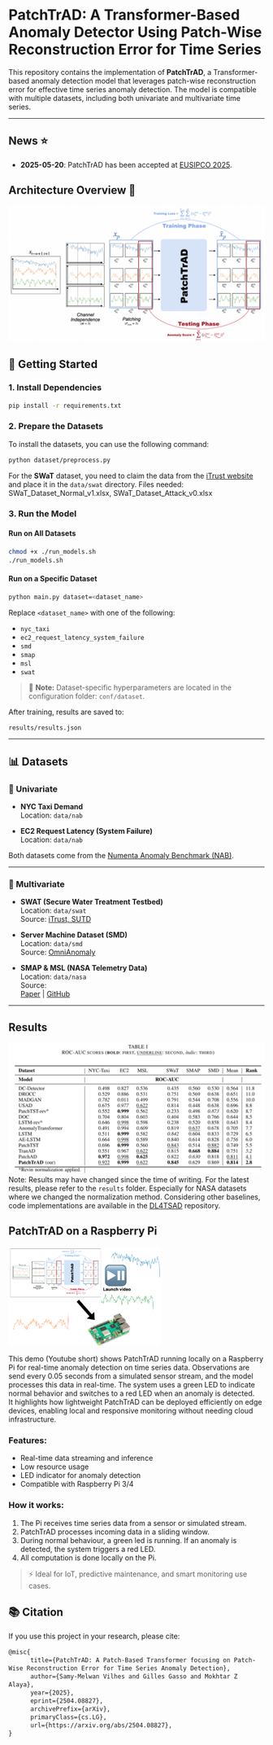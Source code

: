 # PatchTrAD: A Transformer-Based Anomaly Detector Using Patch-Wise Reconstruction Error for Time Series

This repository contains the implementation of **PatchTrAD**, a Transformer-based anomaly detection model that leverages patch-wise reconstruction error for effective time series anomaly detection. The model is compatible with multiple datasets, including both univariate and multivariate time series.

---

## News ⭐
- **2025-05-20**: PatchTrAD has been accepted at [EUSIPCO 2025](https://eusipco2025.org/).

## Architecture Overview 🧠
![Architecture](figures/patchtrad.png)

## 🚀 Getting Started

### 1. Install Dependencies

```bash
pip install -r requirements.txt
```

### 2. Prepare the Datasets
To install the datasets, you can use the following command:
```bash
python dataset/preprocess.py
```
For the **SWaT** dataset, you need to claim the data from the [iTrust website](https://itrust.sutd.edu.sg/itrust-labs_datasets/dataset_info/) and place it in the `data/swat` directory. Files needed: SWaT_Dataset_Normal_v1.xlsx, SWaT_Dataset_Attack_v0.xlsx

### 3. Run the Model

#### Run on All Datasets

```bash
chmod +x ./run_models.sh
./run_models.sh
```

#### Run on a Specific Dataset

```bash
python main.py dataset=<dataset_name>
```

Replace `<dataset_name>` with one of the following:

- `nyc_taxi`
- `ec2_request_latency_system_failure`
- `smd`
- `smap`
- `msl`
- `swat`

> 📁 **Note:** Dataset-specific hyperparameters are located in the configuration folder: `conf/dataset`.

After training, results are saved to:  
```bash
results/results.json
```

---

## 📊 Datasets

### 🔹 Univariate

- **NYC Taxi Demand**  
  Location: `data/nab`

- **EC2 Request Latency (System Failure)**  
  Location: `data/nab`

Both datasets come from the [Numenta Anomaly Benchmark (NAB)](https://github.com/numenta/NAB/).

---

### 🔸 Multivariate

- **SWAT (Secure Water Treatment Testbed)**  
  Location: `data/swat`  
  Source: [iTrust, SUTD](https://itrust.sutd.edu.sg/itrust-labs_datasets/dataset_info/)

- **Server Machine Dataset (SMD)**  
  Location: `data/smd`  
  Source: [OmniAnomaly](https://github.com/NetManAIOps/OmniAnomaly)

- **SMAP & MSL (NASA Telemetry Data)**  
  Location: `data/nasa`  
  Source:  
  [Paper](https://arxiv.org/abs/1802.04431) | [GitHub](https://github.com/khundman/telemanom)

---


## Results
![Results](figures/results.png)
Note: Results may have changed since the time of writing. For the latest results, please refer to the `results` folder. Especially for NASA datasets where we changed the normalization method.
Considering other baselines, code implementations are available in the [DL4TSAD](https://github.com/vilhess/DL4TSAD) repository.

## PatchTrAD on a Raspberry Pi

<a href="https://youtube.com/shorts/pMysMPT5imI">
  <img src="figures/raspberry.png" alt="PatchTrAD on Raspberry Pi" width="300">
</a>

This demo (Youtube short) shows PatchTrAD running locally on a Raspberry Pi for real-time anomaly detection on time series data. Observations are send every 0.05 seconds from a simulated sensor stream, and the model processes this data in real-time. The system uses a green LED to indicate normal behavior and switches to a red LED when an anomaly is detected.  
It highlights how lightweight PatchTrAD can be deployed efficiently on edge devices, enabling local and responsive monitoring without needing cloud infrastructure.

### Features:
- Real-time data streaming and inference
- Low resource usage
- LED indicator for anomaly detection
- Compatible with Raspberry Pi 3/4

### How it works:
1. The Pi receives time series data from a sensor or simulated stream.
2. PatchTrAD processes incoming data in a sliding window.
3. During normal behaviour, a green led is running. If an anomaly is detected, the system triggers a red LED.
4. All computation is done locally on the Pi.

> ⚡ Ideal for IoT, predictive maintenance, and smart monitoring use cases.


## 📚 Citation

If you use this project in your research, please cite:

```
@misc{
      title={PatchTrAD: A Patch-Based Transformer focusing on Patch-Wise Reconstruction Error for Time Series Anomaly Detection}, 
      author={Samy-Melwan Vilhes and Gilles Gasso and Mokhtar Z Alaya},
      year={2025},
      eprint={2504.08827},
      archivePrefix={arXiv},
      primaryClass={cs.LG},
      url={https://arxiv.org/abs/2504.08827}, 
}
```